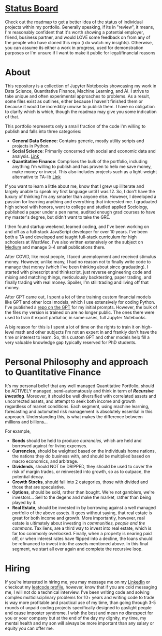 # [Status Board](https://github.com/users/HansUXdev/projects/1/views/2)
Check out the roadmap to get a better idea of the status of individual projects within my portfolio.
Generally speaking, if its in "review", it means, I'm reasonably confident that it's worth showing a potential employer, friend, business partner, and would LOVE some feedback on from any of the people who have cloned this repo (i do watch my insights). Otherwise, you can assume its either a work in progress, used for demonstration purposes or I'm unsure if I want to make it public for legal/financial reasons

# About
This repository is a collection of Jupyter Notebooks showcasing my work in Data Science, Quantitative Finance, Machine Learning, and AI. I strive to take unique and often experimental approaches to problems. As a result, some files exist as outlines, either because I haven't finished them or because it would be incredibly unwise to publish them. I have no obligation to clarify which is which, though the roadmap may give you some indication of that.

This portfolio represents only a small fraction of the code I'm willing to publish and falls into three categories:

- **General Data Science**: Contains generic, mostly utility scripts and projects in Python.
- **Social Science**: Primarily concerned with social and economic data and analysis. [Link](https://github.com/HansUXdev/DataSciencePortfolio/tree/main/SocialScience)
- **Quantitative Finance**: Comprises the bulk of the portfolio, including anything I'm willing to publish and has proven to helo me save money, make money or invest. This also includes projects such as a light-weight alternative to TA-lib [Link](https://github.com/HansUXdev/DataSciencePortfolio/tree/main/QuantitativeFinance)

If you want to learn a little about me, know that I grew up illiterate and largely unable to speak my first language until I was 12. So, I don't have the luxury of thinking I'm any smarter than anyone else. However, I developed a passion for learning anything and everything that interested me. I graduated high school with honors, went to college and studied applied Sociology, published a paper under a pen name, audited enough grad courses to have my master's degree, but didn't want to take the GRE.

I then found startup weekend, learned coding, and I've been working on and off as a full-stack JavaScript developer for over 10 years. I've been both a TA and developed and taught full-stack curriculum for high schoolers at WestMec. I've also written extensively on the subject on [Medium](https://medium.com/@HansOnCoding) and manage 3-4 small publications there.

After COVID, like most people, I faced unemployment and received stimulus money. However, unlike many, I had no reason not to finally write code to manage that money (which I've been thinking about since graduating). I started with pinescript and thinkscript, just reverse engineering code and mixing and matching things, meticulously backtesting, paper trading, and finally trading with real money. Spoiler, I'm still trading and living off that money.

After GPT came out, I spent a lot of time training custom financial models like GPT and other local models, which I use extensively for coding Python. I've published a [repo on the GPT](https://github.com/HansUXdev/QFA-GPT) for my initial prompts. However, the bulk of the files my version is trained on are no longer public. The ones there were used to train it export partial or, in some cases, full Jupyter Notebooks. 

A big reason for this is I spent a lot of time on the rights to train it on high-level math and other subjects I'm not an expert in and frankly don't have the time or interest to learn. So, this custom GPT and other models help fill a very valuable knowledge gap typically reserved for PhD students.



# Personal Philosophy and approach to Quantitative Finance
It's my personal belief that any well managed Quantitative Portfolio, should be ACTIVELY managed, semi-automatously and think in term of **_Recursive Investing_**. Moreover, it should be well diversified with correlated assets and uncorrected assets, and attempt to seek both income and growth regardless of market conditions. Each segment, using machine learning, forecasting and automated risk management is absolutely essential in this approach. Understanding this, is what makes the difference between millions and billions...

For example,
- **Bonds** should be held to produce _currencies_, which are held and borrowed against for living expenses.
- **Currencies**, should be weighted based on the individuals home nations, the nations they do business with, and should be multiplied based on macro economics, and arbitrage.
- **Dividends**, should NOT be DRIPPED, they should be used to cover the risk of margin trades, or reinvested into growth, so as to outpace, the potential decay.
- **Growth Stocks**, should fall into 2 categories, those with divided and those that are speculative.
- **Options**, should be sold, rather than bought. We're not gamblers, we're investors... Sell to the degens and make the market, rather than being played by it. 
- **Real Estate**, should be invested in by borrowing against a well managed portfolio of the above assets. It goes without saying, that real estate is great for both income and growth. More importantly, however, real estate is ultimately about investing in _communities, people and the commons_. Tax liens, are a third way to invest into real estate, which is far too commonly overlooked. Finally, when a property is nearing paid off, or when interest rates have flipped into a decline, the loans should be refinanced to invest into the assets mentioned above. In this final segment, we start all over again and complete the recursive loop. 

# Hiring
If you're interested in hiring me, you may message me on my [LinkedIn](https://www.linkedin.com/in/brett-hans-mcmurdy/) or checkout my [leetcode profile](https://leetcode.com/HansUXdev/), however, know that if you are cold messaging me, I will not do a technical interview. I've been writing code and solving complex multidisciplinary problems for 10+ years and writing code to trade is way more profitable and practical use of my time, than going through 3-5 rounds of unpaid coding projects specifically designed to gaslight people and cause imposter syndrome. I wish the best and mean no disrespect for you or your company but at the end of the day my dignity, my time, my mental health and my son will always be more important than any salary or equity you can offer me.
